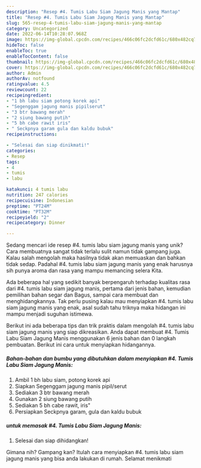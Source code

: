 ```yaml
---
description: "Resep #4. Tumis Labu Siam Jagung Manis yang Mantap"
title: "Resep #4. Tumis Labu Siam Jagung Manis yang Mantap"
slug: 565-resep-4-tumis-labu-siam-jagung-manis-yang-mantap
category: Uncategorized
date: 2022-06-14T10:28:07.968Z
image: https://img-global.cpcdn.com/recipes/466c06fc2dcfd61c/680x482cq70/4-tumis-labu-siam-jagung-manis-foto-resep-utama.jpg
hideToc: false
enableToc: true
enableTocContent: false
thumbnail: https://img-global.cpcdn.com/recipes/466c06fc2dcfd61c/680x482cq70/4-tumis-labu-siam-jagung-manis-foto-resep-utama.jpg
cover: https://img-global.cpcdn.com/recipes/466c06fc2dcfd61c/680x482cq70/4-tumis-labu-siam-jagung-manis-foto-resep-utama.jpg
author: Admin
authorAv: notfound
ratingvalue: 4.5
reviewcount: 22
recipeingredient:
- "1 bh labu siam potong korek api"
- "Segenggam jagung manis pipilserut"
- "3 btr bawang merah"
- "2 siung bawang putih"
- "5 bh cabe rawit iris"
- " Seckpnya garam gula dan kaldu bubuk"
recipeinstructions:

- "Selesai dan siap dinikmati!"
categories:
- Resep
tags:
- 4
- tumis
- labu

katakunci: 4 tumis labu 
nutrition: 247 calories
recipecuisine: Indonesian
preptime: "PT24M"
cooktime: "PT32M"
recipeyield: "2"
recipecategory: Dinner

---
```





Sedang mencari ide resep #4. tumis labu siam jagung manis yang unik? Cara membuatnya sangat tidak terlalu sulit namun tidak gampang juga. Kalau salah mengolah maka hasilnya tidak akan memuaskan dan bahkan tidak sedap. Padahal #4. tumis labu siam jagung manis yang enak harusnya sih punya aroma dan rasa yang mampu memancing selera Kita.





Ada beberapa hal yang sedikit banyak berpengaruh terhadap kualitas rasa dari #4. tumis labu siam jagung manis, pertama dari jenis bahan, kemudian pemilihan bahan segar dan Bagus, sampai cara membuat dan menghidangkannya. Tak perlu pusing kalau mau menyiapkan #4. tumis labu siam jagung manis yang enak,      asal sudah tahu triknya maka hidangan ini mampu menjadi suguhan istimewa.





















Berikut ini ada beberapa tips dan trik praktis dalam mengolah #4. tumis labu siam jagung manis yang siap dikreasikan. Anda dapat membuat #4. Tumis Labu Siam Jagung Manis menggunakan 6 jenis bahan dan 0 langkah pembuatan. Berikut ini cara untuk menyiapkan hidangannya.

<!--inarticleads1-->

##### Bahan-bahan dan bumbu yang dibutuhkan dalam menyiapkan #4. Tumis Labu Siam Jagung Manis:

1. Ambil 1 bh labu siam, potong korek api
1. Siapkan Segenggam jagung manis pipil/serut
1. Sediakan 3 btr bawang merah
1. Gunakan 2 siung bawang putih
1. Sediakan 5 bh cabe rawit, iris&#34;
1. Persiapkan  Seckpnya garam, gula dan kaldu bubuk




<!--inarticleads2-->

#####  untuk memasak #4. Tumis Labu Siam Jagung Manis:


1. Selesai dan siap dihidangkan!



Gimana nih? Gampang kan? Itulah cara menyiapkan #4. tumis labu siam jagung manis yang bisa anda lakukan di rumah. Selamat menikmati
